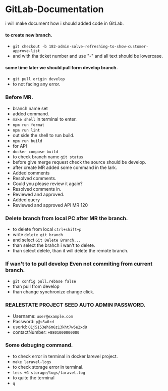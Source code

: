 # GitLab-Documentation
i will make document how i should added code in GitLab.

#### to create new branch.
- `git checkout -b 182-admin-solve-refreshing-to-show-customer-approve-list`
- and with tha ticket number and use "-" and all text should be lowercase.

#### some time later we should pull form develop branch.
- `git pull origin develop`
- to not facing any error.

### Before MR.
- branch name set
- added command.
- `make shell` in terminal to enter.
- `npm run format`
- `npm run lint`
- out side the shell to run build.
- `npm run build`
- for API
- `docker compose build`
- to check branch name `git status`
- before give merge request check the source should be develop.
- after create MR added some command in the lark.
- Added comments
- Resolved comments. 
- Could you please review it again?
- Resolved comments in.
- Reviewed and approved.
- Added query
- Reviewed and approved API MR 120

### Delete branch from local PC after MR the branch.
- to delete from local `ctrl+shift+p`
- write `delete git branch`
- and select `Git Delete Branch...`
- than select the brahch i wan't to delete.
- than select delete, than it will delete the remote branch.

### If wan't to to pull develop Even not commiting from current branch.
- `git config pull.rebase false`
- than pull from develop
- than change synchronize change click.

### REALESTATE PROJECT SEED AUTO ADMIN PASSWORD.
- Username: `user@example.com`
- Password: `p@sSw0rd`
- userid: `01j5153eh6m6z13kht7w5e2xd8`
- contactNumber: `+8801000000000`


### Some debuging command.
- to check error in terminal in docker larevel project.
- `make laravel-logs`
- to check storage error in terminal.
- `less +G storage/logs/laravel.log`
- to quite the terminal
- `q`
